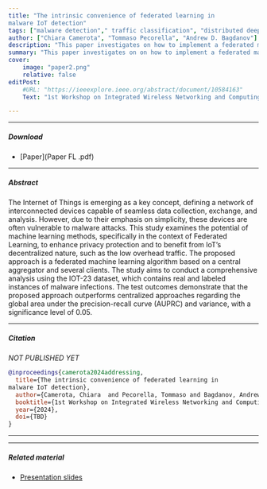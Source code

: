 ```yaml
---
title: "The intrinsic convenience of federated learning in
malware IoT detection" 
tags: ["malware detection"," traffic classification", "distributed deep learning"]
author: ["Chiara Camerota", "Tommaso Pecorella", "Andrew D. Bagdanov"]
description: "This paper investigates on how to implement a federated malware recognition system. Publishing 1st Workshop on Integrated Wireless Networking and Computing (IWNC), 2024." 
summary: "This paper investigates on on how to implement a federated malware recognition system." 
cover:
    image: "paper2.png"
    relative: false
editPost:
    #URL: "https://ieeexplore.ieee.org/abstract/document/10584163"
    Text: "1st Workshop on Integrated Wireless Networking and Computing (IWNC)"

---
```


---

##### Download

+ [Paper](Paper FL .pdf)

---

##### Abstract

The Internet of Things is emerging as a key concept, defining a network of interconnected devices capable of seamless data collection, exchange, and analysis. However, due to their emphasis on simplicity, these devices are often vulnerable to malware attacks. This study examines the potential of machine learning methods, specifically in the context of Federated Learning, to enhance privacy protection and to benefit from IoT’s decentralized nature, such as the low overhead traffic. The proposed approach is a federated machine learning algorithm based on a central aggregator and several clients. The study aims to conduct a comprehensive analysis using the IOT-23 dataset, which contains real and labeled instances of malware infections.
The test outcomes demonstrate that the proposed approach outperforms centralized approaches regarding the global area under the precision-recall curve (AUPRC) and variance, with a significance level of 0.05.

---


##### Citation

*NOT PUBLISHED YET*

```BibTeX
@inproceedings{camerota2024addressing,
  title={The intrinsic convenience of federated learning in
malware IoT detection},
  author={Camerota, Chiara  and Pecorella, Tommaso and Bagdanov, Andrew D.},
  booktitle={1st Workshop on Integrated Wireless Networking and Computing (IWNC)},
  year={2024},
  doi={TBD}
}
```

---
---
##### Related material

+ [Presentation slides](pres2.pdf)
